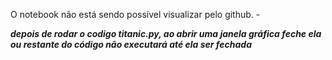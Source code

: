 O notebook não está sendo possível visualizar pelo github. -


*****depois de rodar o codigo titanic.py, ao abrir uma janela gráfica feche ela ou restante do código não executará até ela ser fechada*****
